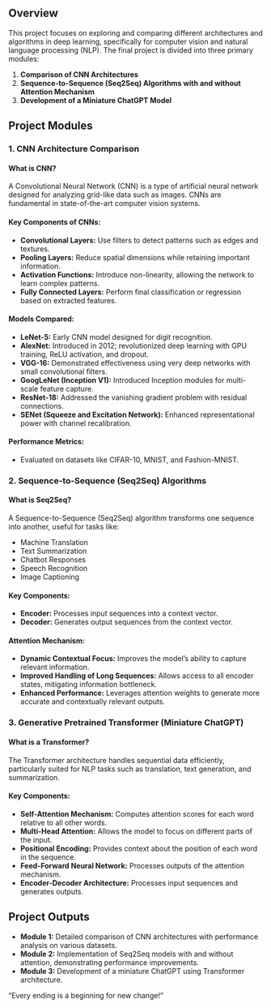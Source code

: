 ## Overview

This project focuses on exploring and comparing different architectures and algorithms in deep learning, specifically for computer vision and natural language processing (NLP). The final project is divided into three primary modules:

1. **Comparison of CNN Architectures**
2. **Sequence-to-Sequence (Seq2Seq) Algorithms with and without Attention Mechanism**
3. **Development of a Miniature ChatGPT Model**

## Project Modules

### 1. CNN Architecture Comparison

#### What is CNN?
A Convolutional Neural Network (CNN) is a type of artificial neural network designed for analyzing grid-like data such as images. CNNs are fundamental in state-of-the-art computer vision systems.

#### Key Components of CNNs:
- **Convolutional Layers:** Use filters to detect patterns such as edges and textures.
- **Pooling Layers:** Reduce spatial dimensions while retaining important information.
- **Activation Functions:** Introduce non-linearity, allowing the network to learn complex patterns.
- **Fully Connected Layers:** Perform final classification or regression based on extracted features.

#### Models Compared:
- **LeNet-5:** Early CNN model designed for digit recognition.
- **AlexNet:** Introduced in 2012; revolutionized deep learning with GPU training, ReLU activation, and dropout.
- **VGG-16:** Demonstrated effectiveness using very deep networks with small convolutional filters.
- **GoogLeNet (Inception V1):** Introduced Inception modules for multi-scale feature capture.
- **ResNet-18:** Addressed the vanishing gradient problem with residual connections.
- **SENet (Squeeze and Excitation Network):** Enhanced representational power with channel recalibration.

#### Performance Metrics:
- Evaluated on datasets like CIFAR-10, MNIST, and Fashion-MNIST.

### 2. Sequence-to-Sequence (Seq2Seq) Algorithms

#### What is Seq2Seq?
A Sequence-to-Sequence (Seq2Seq) algorithm transforms one sequence into another, useful for tasks like:
- Machine Translation
- Text Summarization
- Chatbot Responses
- Speech Recognition
- Image Captioning

#### Key Components:
- **Encoder:** Processes input sequences into a context vector.
- **Decoder:** Generates output sequences from the context vector.

#### Attention Mechanism:
- **Dynamic Contextual Focus:** Improves the model’s ability to capture relevant information.
- **Improved Handling of Long Sequences:** Allows access to all encoder states, mitigating information bottleneck.
- **Enhanced Performance:** Leverages attention weights to generate more accurate and contextually relevant outputs.

### 3. Generative Pretrained Transformer (Miniature ChatGPT)

#### What is a Transformer?
The Transformer architecture handles sequential data efficiently, particularly suited for NLP tasks such as translation, text generation, and summarization.

#### Key Components:
- **Self-Attention Mechanism:** Computes attention scores for each word relative to all other words.
- **Multi-Head Attention:** Allows the model to focus on different parts of the input.
- **Positional Encoding:** Provides context about the position of each word in the sequence.
- **Feed-Forward Neural Network:** Processes outputs of the attention mechanism.
- **Encoder-Decoder Architecture:** Processes input sequences and generates outputs.

## Project Outputs

- **Module 1:** Detailed comparison of CNN architectures with performance analysis on various datasets.
- **Module 2:** Implementation of Seq2Seq models with and without attention, demonstrating performance improvements.
- **Module 3:** Development of a miniature ChatGPT using Transformer architecture.




“Every ending is a beginning for new change!”
